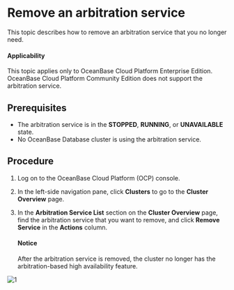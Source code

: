 # Remove an arbitration service

This topic describes how to remove an arbitration service that you no longer need.

<main id="notice" type='notice'>
<h4>Applicability</h4>
<p>This topic applies only to OceanBase Cloud Platform Enterprise Edition. OceanBase Cloud Platform Community Edition does not support the arbitration service. </p>
</main>

## Prerequisites

* The arbitration service is in the **STOPPED**, **RUNNING**, or **UNAVAILABLE** state.
* No OceanBase Database cluster is using the arbitration service.

## Procedure

1. Log on to the OceanBase Cloud Platform (OCP) console.

2. In the left-side navigation pane, click **Clusters** to go to the **Cluster Overview** page.

3. In the **Arbitration Service List** section on the **Cluster Overview** page, find the arbitration service that you want to remove, and click **Remove Service** in the **Actions** column.

   <main id="notice" type='notice'>
   <h4>Notice</h4>
   <p>After the arbitration service is removed, the cluster no longer has the arbitration-based high availability feature. </p>
   </main>

![1](https://obbusiness-private.oss-cn-shanghai.aliyuncs.com/doc/img/ocp/410/%E7%A7%BB%E9%99%A4%E6%9C%8D%E5%8A%A1-1.png)
